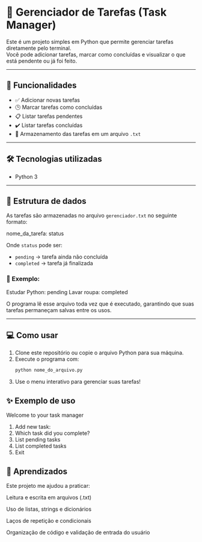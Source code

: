 # 📝 Gerenciador de Tarefas (Task Manager)

Este é um projeto simples em Python que permite gerenciar tarefas diretamente pelo terminal.  
Você pode adicionar tarefas, marcar como concluídas e visualizar o que está pendente ou já foi feito.

---

## 🚀 Funcionalidades

- ✅ Adicionar novas tarefas
- 🕒 Marcar tarefas como concluídas
- 📋 Listar tarefas pendentes
- ✔️ Listar tarefas concluídas
- 💾 Armazenamento das tarefas em um arquivo `.txt`

---

## 🛠 Tecnologias utilizadas

- Python 3

---

## 📂 Estrutura de dados

As tarefas são armazenadas no arquivo `gerenciador.txt` no seguinte formato:

nome_da_tarefa: status


Onde `status` pode ser:
- `pending` → tarefa ainda não concluída
- `completed` → tarefa já finalizada

### 🧾 Exemplo:

Estudar Python: pending Lavar roupa: completed


O programa lê esse arquivo toda vez que é executado, garantindo que suas tarefas permaneçam salvas entre os usos.

---

## 💻 Como usar

1. Clone este repositório ou copie o arquivo Python para sua máquina.
2. Execute o programa com:
   ```bash
   python nome_do_arquivo.py
3. Use o menu interativo para gerenciar suas tarefas! 

## ✨ Exemplo de uso

Welcome to your task manager
1. Add new task:
2. Which task did you complete?
3. List pending tasks
4. List completed tasks
5. Exit

## 📌 Aprendizados

Este projeto me ajudou a praticar:  

Leitura e escrita em arquivos (.txt)  

Uso de listas, strings e dicionários  

Laços de repetição e condicionais  

Organização de código e validação de entrada do usuário  

